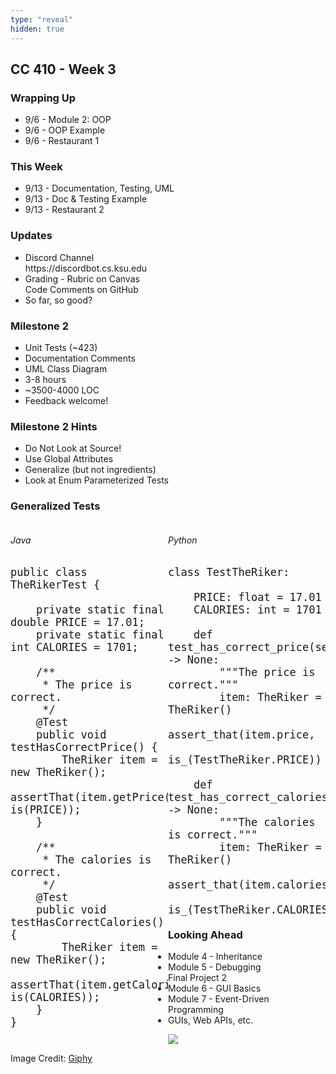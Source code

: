 ```yaml
---
type: "reveal"
hidden: true
---
```

<section>
	<h2>CC 410 - Week 3</h2>
</section>
<section>
	<h3>Wrapping Up</h3>
	<ul>
		<li>9/6 - Module 2: OOP</li>
		<li>9/6 - OOP Example</li>
		<li>9/6 - Restaurant 1</li>
	</ul>
</section>
<section>
	<h3>This Week</h3>
	<ul>
		<li>9/13 - Documentation, Testing, UML</li>
		<li>9/13 - Doc & Testing Example</li>
		<li>9/13 - Restaurant 2</li>
	</ul>
</section>
<section>
	<h3>Updates</h3>
	<ul>
		<li>Discord Channel<br>https://discordbot.cs.ksu.edu</li>
		<li>Grading - Rubric on Canvas<br>Code Comments on GitHub</li>
		<li>So far, so good?</li>
	</ul>
</section>
<section>
	<h3>Milestone 2</h3>
	<ul>
		<li>Unit Tests (~423)</li>
		<li>Documentation Comments</li>
		<li>UML Class Diagram</li>
		<li>3-8 hours</li>
		<li>~3500-4000 LOC</li>
		<li>Feedback welcome!</li>
	</ul>
</section>
<section>
	<h3>Milestone 2 Hints</h3>
	<ul>
		<li>Do Not Look at Source!</li>
		<li>Use Global Attributes</li>
		<li>Generalize (but not ingredients)</li>
		<li>Look at Enum Parameterized Tests</li>
	</ul>
</section>
<section>
    <h3>Generalized Tests</h3>
    <div style="float: right; width: 50%">
        <h6>Python</h6>
        <pre class="python stretch" style="font-size: 20px"><code>class TestTheRiker:<br>
	PRICE: float = 17.01
	CALORIES: int = 1701<br>
	def test_has_correct_price(self) -> None:
		"""The price is correct."""
		item: TheRiker = TheRiker()
		assert_that(item.price,
		            is_(TestTheRiker.PRICE))<br>
	def test_has_correct_calories(self) -> None:
		"""The calories is correct."""
		item: TheRiker = TheRiker()
		assert_that(item.calories,
		            is_(TestTheRiker.CALORIES))</code></pre>
    </div>
    <div style="float: left; width: 50%">
        <h6>Java</h6>
		<pre class="java stretch" style="font-size: 20px"><code>public class TheRikerTest {<br>
    private static final double PRICE = 17.01;
    private static final int CALORIES = 1701;<br>
    /**
     * The price is correct.
     */
    @Test
    public void testHasCorrectPrice() {
        TheRiker item = new TheRiker();
        assertThat(item.getPrice(), is(PRICE));
    }<br>
    /**
     * The calories is correct.
     */
    @Test
    public void testHasCorrectCalories() {
        TheRiker item = new TheRiker();
        assertThat(item.getCalories(), is(CALORIES));
    }
}</code></pre>
    </div>
</section>
<section>
	<h3>Looking Ahead</h3>
	<ul>
		<li>Module 4 - Inheritance</li>
		<li>Module 5 - Debugging<br>Final Project 2</li>
		<li>Module 6 - GUI Basics</li>
		<li>Module 7 - Event-Driven Programming</li>
		<li>GUIs, Web APIs, etc.</li>
	</ul>
</section>
<section>
	<img class="plain stretch" src="https://media.giphy.com/media/gw3IWyGkC0rsazTi/giphy.gif">
	<p class="imagecredit">Image Credit: <a href="https://giphy.com/gifs/test-gw3IWyGkC0rsazTi/">Giphy</a></p>
</section>